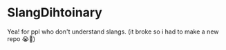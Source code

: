 # SlangDihtoinary
Yea! for ppl who don't understand slangs. (it broke so i had to make a new repo 😭🙏)
